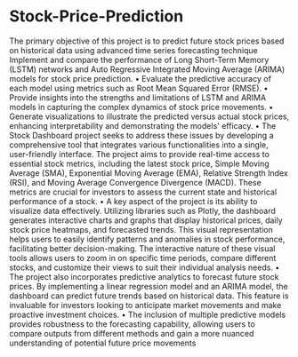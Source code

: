 # Stock-Price-Prediction
 The primary objective of this project is to predict future stock prices based on historical data  using advanced time series forecasting technique
Implement and compare the performance of Long Short-Term Memory (LSTM) 
networks and Auto Regressive Integrated Moving Average (ARIMA) models for stock 
price prediction. 
• Evaluate the predictive accuracy of each model using metrics such as Root Mean 
Squared Error (RMSE). 
• Provide insights into the strengths and limitations of LSTM and ARIMA models in 
capturing the complex dynamics of stock price movements. 
• Generate visualizations to illustrate the predicted versus actual stock prices, enhancing 
interpretability and demonstrating the models' efficacy. 
• The Stock Dashboard project seeks to address these issues by developing a 
comprehensive tool that integrates various functionalities into a single, user-friendly 
interface. The project aims to provide real-time access to essential stock metrics, 
including the latest stock price, Simple Moving Average (SMA), Exponential Moving 
Average (EMA), Relative Strength Index (RSI), and Moving Average Convergence 
Divergence (MACD). These metrics are crucial for investors to assess the current state 
and historical performance of a stock. 
• A key aspect of the project is its ability to visualize data effectively. Utilizing libraries 
such as Plotly, the dashboard generates interactive charts and graphs that display 
historical prices, daily stock price heatmaps, and forecasted trends. This visual 
representation helps users to easily identify patterns and anomalies in stock 
performance, facilitating better decision-making. The interactive nature of these visual 
tools allows users to zoom in on specific time periods, compare different stocks, and 
customize their views to suit their individual analysis needs. 
• The project also incorporates predictive analytics to forecast future stock prices. By 
implementing a linear regression model and an ARIMA model, the dashboard can 
predict future trends based on historical data. This feature is invaluable for investors 
looking to anticipate market movements and make proactive investment choices. 
• The inclusion of multiple predictive models provides robustness to the forecasting 
capability, allowing users to compare outputs from different methods and gain a more 
nuanced understanding of potential future price movements
